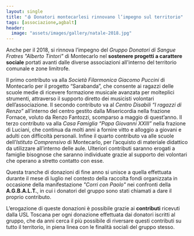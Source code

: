 ```yaml
---
layout: single
title: "🩸 Donatori montecarlesi rinnovano l’impegno sul territorio"
tags: [associazione,agbalt]
header:
  image: "assets/images/gallery/natale-2018.jpg"
---
```


Anche per il 2018, si rinnova l’impegno del *Gruppo Donatori di Sangue Fratres "Alberto Tintori"* di Montecarlo nel **sostenere progetti a carattere sociale** portati avanti dalle diverse associazioni all'interno del territorio comunale e zone limitrofe.

Il primo contributo va alla *Società Filarmonica Giacomo Puccini* di Montecarlo per il progetto “Sarabanda”, che consente ai ragazzi delle scuole medie di ricevere formazione musicale avanzata per molteplici strumenti, attraverso il supporto diretto dei musicisti volontari dell’associazione. Il secondo contributo va al *Centro Disabili “I ragazzi di Renzo”* all’interno del centro gestito dalla Misericordia nella frazione Fornace, voluto da Renzo Fantozzi, scomparso a maggio di quest’anno. Il terzo contributo va alla *Casa Famiglia “Papa Giovanni XXIII”* nella frazione di Luciani, che continua da molti anni a fornire vitto e alloggio a giovani e adulti con difficoltà personali. Infine il quarto contributo va alle scuole dell’*Istituto Comprensivo* di Montecarlo, per l’acquisto di materiale didattico da utilizzare all’interno delle aule. Ulteriori contributi saranno erogati a famiglie bisognose che saranno individuate grazie al supporto dei volontari che operano a stretto contatto con esse.

Questa tranche di donazioni di fine anno si unisce a quella effettuata durante il mese di luglio nel contesto della raccolta fondi organizzata in occasione della manifestazione *"Corri con Paolo"* nei confronti della **A.G.B.A.L.T.**, in cui i donatori del gruppo sono stati chiamati a dare il proprio contributo.

L’erogazione di queste donazioni è possibile grazie ai **contributi** ricevuti dalla USL Toscana per ogni donazione effettuata dai donatori iscritti al gruppo, che da anni cerca il più possibile di riversare questi contributi su tutto il territorio, in piena linea con le finalità sociali del gruppo stesso.
